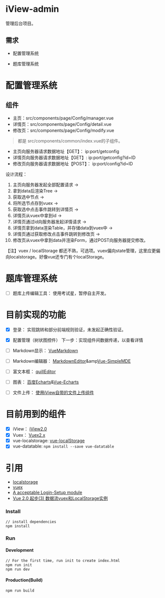 # iView-admin

管理后台项目。

## 需求
- 配置管理系统

- 题库管理系统

# 配置管理系统
## 组件

- 主页：src/components/page/Config/manager.vue
- 详情页：src/components/page/Config/detail.vue
- 修改页：src/components/page/Config/modify.vue
>都是 src/components/common/index.vue的子组件。

- 主页向服务器请求数据地址【GET】： ip:port/getconfig
- 详情页向服务器请求数据地址【GET】: ip:port/getconfig?id=ID
- 修改页向服务器请求数据地址【POST】： ip:port/config?id=ID

设计流程：
1. 主页向服务器发起全部配置请求 ->
1. 拿到data后渲染Tree -> 
2. 获取选中节点 -> 
3. 将所选节点存到vuex -> 
4. 获取选中点击事件跳转到详情页 -> 
5. 详情页从vuex中拿到id -> 
6. 详情页通过id向服务器发起详情请求 ->
7. 详情页拿到data渲染Table，并存储data到vuex中 ->
8. 详情页通过获取修改点击事件跳转到修改页 ->
9. 修改页从vuex中拿到data并渲染Form，通过POST向服务器提交修改。

【注】vuex / localStorage 都还不熟，可选项。vuex偏向state管理，这里应更偏向localstorage。好像vue还专门有个localStorage。

# 题库管理系统
- [ ] 题库上传编辑工具： 使用考试星，暂停自主开发。

# 目前实现的功能
- [x] 登录： 实现跳转和部分前端规则验证，未发起正确性验证。
- [x] 配置管理（树状图控件） 下一步：实现组件间数据传递，以查看详情
- [ ] Markdown显示： [VueMarkdown](https://github.com/miaolz123/vue-markdown)
- [ ] Markdown编辑器： [MarkdownEditor](https://github.com/alecgorge/MarkdownEditor)&amp[Vue-SimpleMDE](https://github.com/F-loat/vue-simplemde)
- [ ] 富文本框： [quillEditor](https://github.com/surmon-china/vue-quill-editor)
- [ ] 图表： [百度Echarts](http://echarts.baidu.com)&amp;[Vue-Echarts](https://github.com/xlsdg/vue-echarts-v3)
- [ ] 文件上传： [使用iView自带的文件上传组件](https://www.iviewui.com/components/upload)


# 目前用到的组件
- [x] iView： [iView2.0](https://github.com/iview/iview)
- [x] Vuex： [Vuex2.x](http://vuex.vuejs.org/zh-cn/intro.html)
- [x] vue-localstorage: [vue-localStorage](https://www.npmjs.com/package/vue-localstorage)
- [x] vue-datatable: `npm install --save vue-datatable`

# 引用
- [localstorage](https://www.npmjs.com/package/vue-localstorage)
- [vuex]()
- [A acceptable Login-Setup module](https://auth0.com/blog/build-an-app-with-vuejs/)
- [Vue 2.0 起步(3) 数据流vuex和LocalStorage实例 ](http://www.jianshu.com/p/fb758398268a)   





### Install
```bush
// install dependencies
npm install
```
### Run
#### Development
```bush
// For the first time, run init to create index.html
npm run init
npm run dev
```
#### Production(Build)
```bush
npm run build
```

